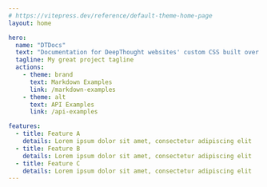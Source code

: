 ```yaml
---
# https://vitepress.dev/reference/default-theme-home-page
layout: home

hero:
  name: "DTDocs"
  text: "Documentation for DeepThought websites' custom CSS built over Bootstrap v5"
  tagline: My great project tagline
  actions:
    - theme: brand
      text: Markdown Examples
      link: /markdown-examples
    - theme: alt
      text: API Examples
      link: /api-examples

features:
  - title: Feature A
    details: Lorem ipsum dolor sit amet, consectetur adipiscing elit
  - title: Feature B
    details: Lorem ipsum dolor sit amet, consectetur adipiscing elit
  - title: Feature C
    details: Lorem ipsum dolor sit amet, consectetur adipiscing elit
---
```


